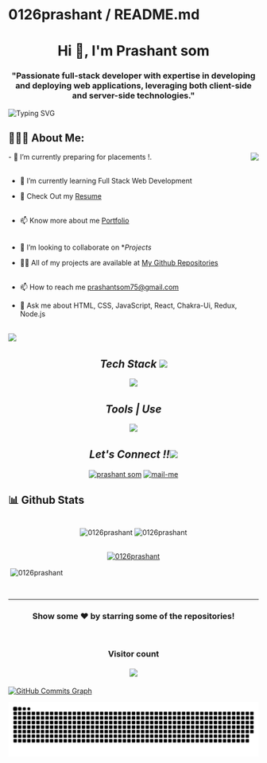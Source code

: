 # 0126prashant / README.md
<!-- <img  src="https://www.digitalsolutionservices.com/img/services/web%20development.gif" height="200px" width="100%" align="center" /> -->

<h1 align="center">Hi 👋, I'm Prashant som</h1>
<h3 align="center">"Passionate full-stack developer with expertise in developing and deploying web applications, leveraging both client-side and server-side technologies."</h3>





 ![Typing SVG](https://readme-typing-svg.herokuapp.com?font=comfortaa&color=b440e2&size=24&width=500&lines=Currently+Learning+Full-Stack+Web+Development;Open-Source+Developer;Nice+to+meet+you...)

## 👨🏻‍💻 About Me:

<img  src="https://akashsurve.web.app/static/media/about.aee0f771fbfc1e7b8fa8.png" height="280px" align="right" />
- 🔭 I’m currently preparing for placements !. <br><br>

- 🌱 I’m currently learning Full Stack Web Development

- 🤔 Check Out my <a href="https://drive.google.com/drive/folders/1ZjOWLe0iY3rilwh9GnDyrswJFiKuulM9-----00000">Resume</a><br><br>

- 📫  Know more about me <a href="https://0126prashant.github.io/">Portfolio</a><br><br>

- 👯 I’m looking to collaborate on **Projects*

- 👨‍💻 All of my projects are available at <a href="https://github.com/0126prashant">My Github Repositories</a><br><br>

- 📫 How to reach me <a href="prashantsom75@gmail.com">prashantsom75@gmail.com</a>

-  💬 Ask me about HTML, CSS, JavaScript, React, Chakra-Ui, Redux, Node.js<br><br>

<img src='https://raw.githubusercontent.com/andreasbm/readme/master/assets/lines/colored.png' />

<br>
<h2 align="center"><i>Tech Stack <img src="https://camo.githubusercontent.com/beb64ff21c883e318e4f5db5231c2ba4175705bea1c9249e82a41ab375db4f75/68747470733a2f2f6d65646961322e67697068792e636f6d2f6d656469612f51737347456d706b79454f684243623765312f67697068792e6769663f6369643d656366303565343761306e336769316266716e74716d6f62386739616964316f796a327772336473336d67373030626c267269643d67697068792e676966" width="35"/></i></h2>
<p align="center">
  <a >
    <img src="https://skillicons.dev/icons?i=html,css,js,react,redux,bootstrap,materialui,mongodb,nodejs,bootstrap" />
  </a>
</p>
</p>

<h2 align="center"><i>Tools | Use</i></h2>
<p align="center">
  <a >
    <img src="https://skillicons.dev/icons?i=,codepen,git,github,netlify,powershell,vscode,figma,replit," />
  </a>
</p>
<!-- <h3 align="center">Connect with me:</h3> -->
<h2 align="center"><i>Let's Connect !!<img src="https://raw.githubusercontent.com/ShahriarShafin/ShahriarShafin/main/Assets/handshake.gif" width="100" /></i></h2>
<p align="center">
<a href="https://linkedin.com/in/prashant som" target="blank"><img align="center" src="https://raw.githubusercontent.com/rahuldkjain/github-profile-readme-generator/master/src/images/icons/Social/linked-in-alt.svg" alt="prashant som" height="30" width="40" /></a>
<a title="prashantsom75@gmail.com" href="mailto:prashantsom75@gmail.com" target="_blank"><img align="center"  src="https://cdn-icons-png.flaticon.com/128/888/888853.png"  width="50px"   alt="mail-me" /></a>
  <!-- <a href="*" target="_blank"><img align="center" src="https://img.icons8.com/fluency/2x/domain.png"  width="60px" alt="portfolio" /></a> -->
</p>
<h2>📊  Github Stats</h2>
<br/>
<div align="center">
<img align="center" src="https://github-readme-stats.vercel.app/api/top-langs?username=0126prashant&show_icons=true&locale=en&layout=compact" alt="0126prashant" /> 
<img  left="60%" align="center"  src="https://github-readme-streak-stats.herokuapp.com/?user=0126prashant&" alt="0126prashant" />
 </div>
<br/>
<p align="center"> <a href="https://github.com/ryo-ma/github-profile-trophy"><img src="https://github-profile-trophy.vercel.app/?username=0126prashant" alt="0126prashant" /></a> </p>
<p>&nbsp;<img align="center" src="https://github-readme-stats.vercel.app/api?username=0126prashant&show_icons=true&locale=en" alt="0126prashant" /></p>
<br/>

<hr/>
<h3 align="center">
 Show some ❤️ by starring some of the repositories!
</h3>
<br>
<h3 align="center"> 
  Visitor count <br><br>
  <img  src="https://profile-counter.glitch.me/0126prashant/count.svg" />
</h3>
<a href="https://github.com/0126prashant"><img src="https://github-readme-activity-graph.cyclic.app/graph?username=0126prashant&bg_color=000000&color=ffffff&line=0891b2&point=ffffff&area_color=000000&area=true&hide_border=true&custom_title=GitHub%20Commits%20Graph" alt="GitHub Commits Graph" /></a>

<div align="center">
  <a href="https://1999azzar.github.io/1999AZZAR/">

  <img  src="https://github.com/1999AZZAR/1999AZZAR/blob/main/resources/img/grid-snake.svg"
       alt="snake" /></a>
</div>



<!-- <p align="center"> <img src="https://komarev.com/ghpvc/?username=0126prashant&label=Profile%20views&color=0e75b6&style=flat" alt="0126prashant" /> </p>  -->







